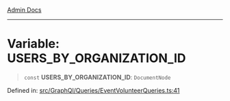 [Admin Docs](/)

***

# Variable: USERS\_BY\_ORGANIZATION\_ID

> `const` **USERS\_BY\_ORGANIZATION\_ID**: `DocumentNode`

Defined in: [src/GraphQl/Queries/EventVolunteerQueries.ts:41](https://github.com/PalisadoesFoundation/talawa-admin/blob/main/src/GraphQl/Queries/EventVolunteerQueries.ts#L41)
